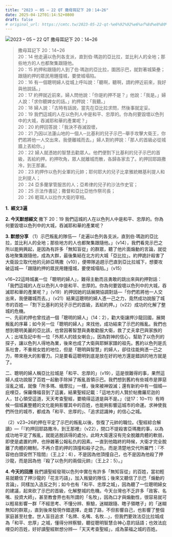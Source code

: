 ```yaml
---
title: "2023 – 05 – 22 QT 撒母耳記下 20：14~26"
date: 2025-04-12T01:14:52+0800
draft: false
# original_url: https://cmtc.tw/2023-05-22-qt-%e6%92%92%e6%af%8d%e8%80%b3%e8%a8%98%e4%b8%8b-20%ef%bc%9a1426
---
```


![2023 – 05 – 22 QT 撒母耳記下 20：14\~26](/images/qt.jpg  "2023 – 05 – 22 QT 撒母耳記下 20：14\~26")

> 撒母耳記下 20：14\~26  
> 20：14 他走遍以色列各支派，直到伯‧瑪迦的亞比拉，並比利人的全地；那些地方的人也都聚集跟隨他。  
> 20：15 約押和跟隨的人到了伯‧瑪迦的亞比拉，圍困示巴，就對著城築壘；跟隨約押的眾民用錘撞城，要使城塌陷。  
> 20：16 有一個聰明婦人從城上呼叫說：「聽啊，聽啊，請約押近前來，我好與他說話。」  
> 20：17 約押就近前來，婦人問他說：「你是約押不是？」他說：「我是。」婦人說：「求你聽婢女的話。」約押說：「我聽。」  
> 20：18 婦人說：「古時有話說，當先在亞比拉求問，然後事就定妥。  
> 20：19 我們這城的人在以色列人中是和平、忠厚的。你為何要毀壞以色列中的大城，吞滅耶和華的產業呢？」  
> 20：20 約押回答說：「我決不吞滅毀壞，  
> 20：21 乃因以法蓮山地的一個人─比基利的兒子示巴─舉手攻擊大衛王，你們若將他一人交出來，我便離城而去。」婦人對約押說：「那人的首級必從城牆上丟給你。」  
> 20：22 婦人就憑她的智慧去勸眾人。他們便割下比基利的兒子示巴的首級，丟給約押。約押吹角，眾人就離城而散，各歸各家去了。約押回耶路撒冷，到王那裏。  
> 20：23 約押作以色列全軍的元帥；耶何耶大的兒子比拿雅統轄基利提人和比利提人；  
> 20：24 亞多蘭掌管服苦的人；亞希律的兒子約沙法作史官；  
> 20：25 示法作書記；撒督和亞比亞他作祭司長；  
> 20：26 睚珥人以拉作大衛的宰相。

**1.  經文3遍**

**2. 今天默想經文**
撒下 20：19 我們這城的人在以色列人中是和平、忠厚的。你為何要毀壞以色列中的大城，吞滅耶和華的產業呢？

**3. 默想分享**
（1）示巴叛亂的隊伍—「走遍以色列各支派，直到伯‧瑪迦的亞比拉，並比利人的全地；那些地方的人也都聚集跟隨他。」（v14），我們看見示巴之所以能夠興起，是因為有許多「無知盲從」的群眾，聽了他片面煽動的言論，就從各地聚集跟隨他，成為大群，最後集結在北方的大城「亞比拉」。約押詭計殺害了大衛設立取代他的元帥亞瑪撒（v10），便帶隊追趕示巴直到亞比拉城下，想要攻破這城—「跟隨約押的眾民用錘撞城，要使城塌陷。」（v15）

v16\~22這時城裏一位「聰明的婦人」，難得主動而且勇敢的跳出來與約押對話：「我們這城的人在以色列人中是和平、忠厚的。你為何要毀壞以色列中的大城，吞滅耶和華的產業呢？」（v19）約押因她的話展開協調對話—「你們若將他一人交出來，我便離城而去。」（v21）結果這聰明的婦人憑一己之力，竟然成功說服了城市的百姓—「割下比基利的兒子示巴的首級，丟給約押。」（v22）成功的化解了整城的危機。  
一、先前約押也曾找過一個「聰明的婦人」（14：2），勸大衛讓押沙龍回國，展開叛亂的序幕；如今另一位「聰明的婦人」來找他，成功結束了示巴的叛亂。我們也想到聰明美麗的亞比該，也曾因著智慧與勇敢勸服大衛，救了丈夫拿巴與家族的人；出埃及記中有一位「外邦人的妓女喇合」，因為對神的信心，幫助了以色列的探子，讓以色列人得地為業，後來也成了大衛與耶穌家譜的祖先。舊約以色列是氏系社會，不重視女姓的地位，但是「聰明與智慧」的婦人，卻往往能夠憑一己之力，帶來極大的影響力。只是要看這聰明到底是放在好的地方還是錯誤的地方就是了。

二、聰明的婦人稱亞比拉城是「和平、忠厚的」（v19），這是很難得的事，果然這婦人成功說服了百姓一起動手除掉了叛亂首領示巴。我們想到舊約有些城市是罪惡淫亂之城，就像「所多瑪、蛾摩拉」一樣，後來被神毀滅；還有新約中有一個城—庇哩亞，保羅傳福音到了這裏，結果聖經記載：「這地方的人賢於帖撒羅尼迦的人，甘心領受這道，天天考查聖經，要曉得這道是與不是。」（徒17：10\~11）有時候一個城裏整體的文化能夠影響其中的百姓，也能夠影響這城市的命運。求神使我們所住的城市，都成為「和平、忠厚的」、「追求認識神」的信心之城。

（2）v23\~26約押在平定了示巴的叛亂以後，恢復了元帥的職位。《聖經綜合解讀》—「『約押回耶路撒冷，到王那裡』（v22），閉口不提殺害亞瑪撒的事，以為成功地平定了叛亂，就能逃脫該得的處分。此時大衛還沒有完全脫離肉體的軟弱，即使是處置約押，也摻雜著公報私仇的因素。一直到他臨終的時候，大衛才完全脫離了肉體的轄制，不再介意約押的頂撞和殺子之仇，而是清楚地交代所羅門：『不容他白頭安然下陰間』（王上2：6），不是因為他頂撞自己，也不是因為他殺了押沙龍，而是因為他『殺了以色列的兩個元帥』（王上2：5）。」

**4. 今天的回應**
我們讀聖經發現以色列中實在有許多「無知盲從」的百姓，當初輕易就聽信了押沙龍的「花言巧語」，加入叛變的隊伍；後來又聽信了示巴「煽動的言論」，同樣加入造反之列；如今也有「和平、忠厚之城」，因為聽了一位聰明婦女的建議，起來砍了示巴的首級，化解整城的危機。今天台灣也不乏許多「政客、名嘴、投資大師」，甚至教會界也有所謂的「名牧」，因為口才與煽動性，很容易就可以輕易影響一群「不經思考、不懂分辨、察驗，迷糊跟隨、瞎子領瞎子」的「迷糊無知的群眾」，直到後來發現作錯選擇，走錯了路，不但影響自己，也影響了整個家庭甚至社會。世人盲目追求「名牌、名嘴、名牧…」，但我們要效法亞比拉城成為「和平、忠厚」之城，懂得分辨察驗，聽從聰明智慧合神心意的話語；也效法庇哩亞的百姓，好好讀聖經默想分辨—「天天考查聖經」，成為蒙福之城的百姓。
